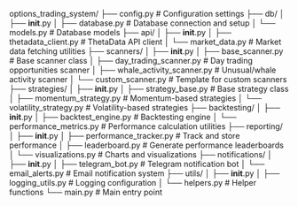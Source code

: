 options_trading_system/
├── config.py                      # Configuration settings
├── db/
│   ├── __init__.py
│   ├── database.py                # Database connection and setup
│   └── models.py                  # Database models
├── api/
│   ├── __init__.py
│   ├── thetadata_client.py        # ThetaData API client
│   └── market_data.py             # Market data fetching utilities
├── scanners/
│   ├── __init__.py
│   ├── base_scanner.py            # Base scanner class
│   ├── day_trading_scanner.py     # Day trading opportunities scanner
│   ├── whale_activity_scanner.py  # Unusual/whale activity scanner
│   └── custom_scanner.py          # Template for custom scanners
├── strategies/
│   ├── __init__.py
│   ├── strategy_base.py           # Base strategy class
│   ├── momentum_strategy.py       # Momentum-based strategies
│   └── volatility_strategy.py     # Volatility-based strategies
├── backtesting/
│   ├── __init__.py
│   ├── backtest_engine.py         # Backtesting engine
│   └── performance_metrics.py     # Performance calculation utilities
├── reporting/
│   ├── __init__.py
│   ├── performance_tracker.py     # Track and store performance
│   ├── leaderboard.py             # Generate performance leaderboards
│   └── visualizations.py          # Charts and visualizations
├── notifications/
│   ├── __init__.py
│   ├── telegram_bot.py            # Telegram notification bot
│   └── email_alerts.py            # Email notification system
├── utils/
│   ├── __init__.py
│   ├── logging_utils.py           # Logging configuration
│   └── helpers.py                 # Helper functions
└── main.py                        # Main entry point